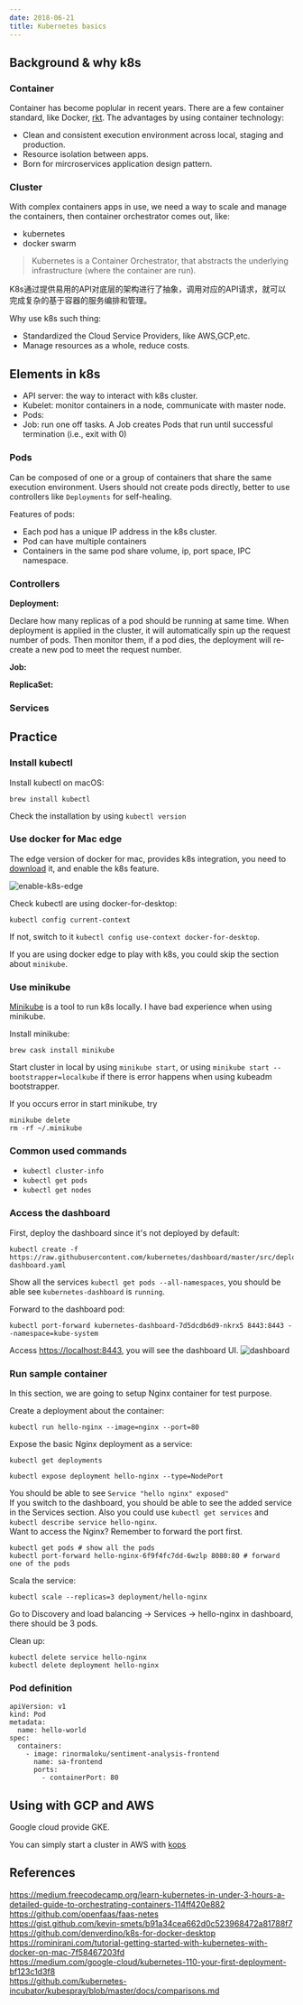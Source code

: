 ```yaml
---
date: 2018-06-21
title: Kubernetes basics
---
```


## Background & why k8s

### Container

Container has become poplular in recent years. There are a few container standard, like Docker, [rkt](https://coreos.com/rkt/). The advantages by using container technology:  

* Clean and consistent execution environment across local, staging and production.    
* Resource isolation between apps.
* Born for mircroservices application design pattern.     

### Cluster

With complex containers apps in use, we need a way to scale and manage the containers, then container orchestrator comes out, like:  

* kubernetes    
* docker swarm  

> Kubernetes is a Container Orchestrator, that abstracts the underlying infrastructure (where the container are run).

K8s通过提供易用的API对底层的架构进行了抽象，调用对应的API请求，就可以完成复杂的基于容器的服务编排和管理。

Why use k8s such thing:
* Standardized the Cloud Service Providers, like AWS,GCP,etc.
* Manage resources as a whole, reduce costs.

## Elements in k8s

* API server: the way to interact with k8s cluster.
* Kubelet: monitor containers in a node, communicate with master node.
* Pods:   
* Job: run one off tasks. A Job creates Pods that run until successful termination (i.e., exit with 0)

### Pods

Can be composed of one or a group of containers that share the same execution environment. Users should not create pods directly, better to use controllers like `Deployments` for self-healing.

Features of pods:     

* Each pod has a unique IP address in the k8s cluster.     
* Pod can have multiple containers    
* Containers in the same pod share volume, ip, port space, IPC namespace.   


### Controllers 

**Deployment:**

Declare how many replicas of a pod should be running at same time. When deployment is applied in the cluster, it will automatically spin up the request number of pods. Then monitor them, if a pod dies, the deployment will re-create a new pod to meet the request number.

**Job:**

**ReplicaSet:**
 

### Services

## Practice

### Install kubectl

Install kubectl on macOS:
```
brew install kubectl
```
Check the installation by using `kubectl version`

### Use docker for Mac edge

The edge version of docker for mac, provides k8s integration, you need to [download](https://store.docker.com/editions/community/docker-ce-desktop-mac) it, and enable the k8s feature.

![enable-k8s-edge](/static/k8s/enable-k8s-edge.png)

Check kubectl are using docker-for-desktop:
```
kubectl config current-context
```
If not, switch to it `kubectl config use-context docker-for-desktop`.

If you are using docker edge to play with k8s, you could skip the section about `minikube`.

### Use minikube

[Minikube]((https://kubernetes.io/docs/tasks/tools/install-minikube/)) is a tool to run k8s locally. I have bad experience when using minikube.

Install minikube:
```
brew cask install minikube
```
Start cluster in local by using `minikube start`, or using `minikube start --bootstrapper=localkube` if there is error happens when using kubeadm bootstrapper.

If you occurs error in start minikube, try
```
minikube delete
rm -rf ~/.minikube
```

### Common used commands    
* `kubectl cluster-info`    
* `kubectl get pods`    
* `kubectl get nodes`   

### Access the dashboard
First, deploy the dashboard since it's not deployed by default:
```
kubectl create -f https://raw.githubusercontent.com/kubernetes/dashboard/master/src/deploy/recommended/kubernetes-dashboard.yaml
```
Show all the services `kubectl get pods --all-namespaces`, you should be able see `kubernetes-dashboard` is `running`.

Forward to the dashboard pod:
```
kubectl port-forward kubernetes-dashboard-7d5dcdb6d9-nkrx5 8443:8443 --namespace=kube-system
```

Access [https://localhost:8443](https://localhost:8443), you will see the dashboard UI.
![dashboard](/static/k8s/Kubernetes_Dashboard.png)

### Run sample container
In this section, we are going to setup Nginx container for test purpose.

Create a deployment about the container:    
```
kubectl run hello-nginx --image=nginx --port=80
```
Expose the basic Nginx deployment as a service:
```
kubectl get deployments

kubectl expose deployment hello-nginx --type=NodePort
```
You should be able to see `Service "hello nginx" exposed"`    
If you switch to the dashboard, you should be able to see the added service in the Services section. Also you could use `kubectl get services` and `kubectl describe service hello-nginx`.    
Want to access the Nginx? Remember to forward the port first.   
```
kubectl get pods # show all the pods
kubectl port-forward hello-nginx-6f9f4fc7dd-6wzlp 8080:80 # forward one of the pods
```

Scala the service:
```
kubectl scale --replicas=3 deployment/hello-nginx
```
Go to Discovery and load balancing -> Services -> hello-nginx in dashboard, there should be 3 pods.

Clean up:
```
kubectl delete service hello-nginx
kubectl delete deployment hello-nginx
```


### Pod definition
```
apiVersion: v1
kind: Pod                                            
metadata:
  name: hello-world                                 
spec:                                                
  containers:
    - image: rinormaloku/sentiment-analysis-frontend
      name: sa-frontend                              
      ports:
        - containerPort: 80   
```

## Using with GCP and AWS
Google cloud provide GKE.
 
You can simply start a cluster in AWS with [kops](https://github.com/kubernetes/kops)




## References
https://medium.freecodecamp.org/learn-kubernetes-in-under-3-hours-a-detailed-guide-to-orchestrating-containers-114ff420e882  
https://github.com/openfaas/faas-netes  
https://gist.github.com/kevin-smets/b91a34cea662d0c523968472a81788f7  
https://github.com/denverdino/k8s-for-docker-desktop  
https://rominirani.com/tutorial-getting-started-with-kubernetes-with-docker-on-mac-7f58467203fd   
https://medium.com/google-cloud/kubernetes-110-your-first-deployment-bf123c1d3f8   
https://github.com/kubernetes-incubator/kubespray/blob/master/docs/comparisons.md   
